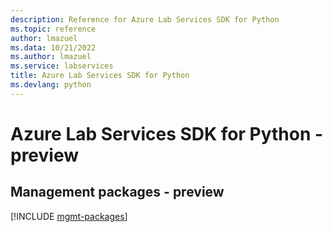 ```yaml
---
description: Reference for Azure Lab Services SDK for Python
ms.topic: reference
author: lmazuel
ms.data: 10/21/2022
ms.author: lmazuel
ms.service: labservices
title: Azure Lab Services SDK for Python
ms.devlang: python
---
```

# Azure Lab Services SDK for Python - preview

## Management packages - preview
[!INCLUDE [mgmt-packages](lab-services-mgmt-index.md)]